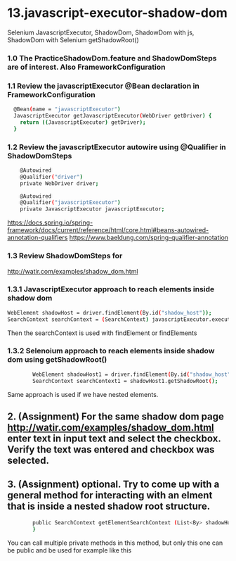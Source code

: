 # 13.javascript-executor-shadow-dom
Selenium JavascriptExecutor, ShadowDom, ShadowDom with js, ShadowDom with Selenium getShadowRoot()

### 1.0  The PracticeShadowDom.feature and  ShadowDomSteps are of interest. Also FrameworkConfiguration
### 1.1  Review the javascriptExecutor @Bean declaration in FrameworkConfiguration
```bash
  @Bean(name = "javascriptExecutor")
  JavascriptExecutor getJavascriptExecutor(WebDriver getDriver) {
    return ((JavascriptExecutor) getDriver);
  }
```
### 1.2  Review the javascriptExecutor autowire using @Qualifier  in ShadowDomSteps

```bash
    @Autowired
    @Qualifier("driver")
    private WebDriver driver;

    @Autowired
    @Qualifier("javascriptExecutor")
    private JavascriptExecutor javascriptExecutor;

```
https://docs.spring.io/spring-framework/docs/current/reference/html/core.html#beans-autowired-annotation-qualifiers
https://www.baeldung.com/spring-qualifier-annotation

### 1.3 Review ShadowDomSteps for

http://watir.com/examples/shadow_dom.html

### 1.3.1 JavascriptExecutor approach to reach elements inside shadow dom
```bash
WebElement shadowHost = driver.findElement(By.id("shadow_host"));
SearchContext searchContext = (SearchContext) javascriptExecutor.executeScript("return arguments[0].shadowRoot", shadowHost);
```

Then the searchContext is used with findElement or findElements

### 1.3.2 Selenoium approach to reach elements inside shadow dom using getShadowRoot()
```bash
        WebElement shadowHost1 = driver.findElement(By.id("shadow_host"));
        SearchContext searchContext1 = shadowHost1.getShadowRoot();
```

Same approach is used if we have nested elements.

## 2. (Assignment) For the same shadow dom page http://watir.com/examples/shadow_dom.html enter text in input text and select the checkbox.  Verify the text was entered and checkbox was selected.

## 3. (Assignment) optional. Try to come up with a general method for interacting with an elment that is inside a nested shadow root structure.
```bash
        public SearchContext getElementSearchContext (List<By> shadowHostList, By elementLocator   ) {
        }
```

You can call multiple private methods in this method, but only this one can be public and be used for example like this
